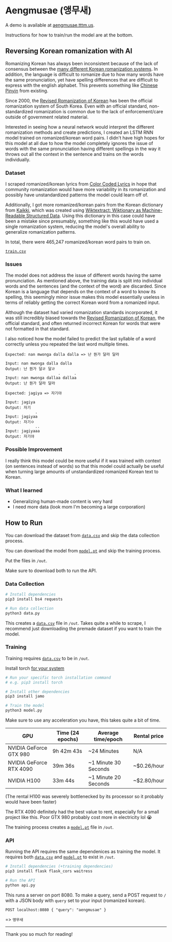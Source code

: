 # Aengmusae (앵무새)

A demo is available at [aengmusae.tttm.us](https://aengmusae.tttm.us).

Instructions for how to train/run the model are at the bottom.

## Reversing Korean romanization with AI

Romanizing Korean has always been inconsistent because of the lack of consensus between the [many different Korean romanization systems](https://en.wikipedia.org/wiki/Romanization_of_Korean#Systems). In addition, the language is difficult to romanize due to how many words have the same pronunciation, yet have spelling differences that are difficult to express with the english alphabet. This prevents something like [Chinese Pinyin](https://en.wikipedia.org/wiki/Pinyin) from existing.

Since 2000, the [Revised Romanization of Korean](https://en.wikipedia.org/wiki/Revised_Romanization_of_Korean) has been the official romanization system of South Korea. Even with an official standard, non-standardized romanization is common due to the lack of enforcement/care outside of government related material.

Interested in seeing how a neural network would interpret the different romanization methods and create predictions, I created an LSTM RNN model trained on romanized/korean word pairs. I didn't have high hopes for this model at all due to how the model completely ignores the issue of words with the same pronunciation having different spellings in the way it throws out all the context in the sentence and trains on the words individually.

### Dataset

I scraped romanized/korean lyrics from [Color Coded Lyrics](https://colorcodedlyrics.com) in hope that community romanization would have more variability in its romanization and possibly have unstandardized patterns the model could learn off of.

Additionally, I got more romanized/korean pairs from the Korean dictionary from [Kaikki](https://kaikki.org/dictionary/Korean/), which was created using [Wiktextract: Wiktionary as Machine-Readable Structured Data](http://www.lrec-conf.org/proceedings/lrec2022/pdf/2022.lrec-1.140.pdf). Using this dictionary in this case could have been a mistake since presumably, something like this would have used a single romanization system, reducing the model's overall ability to generalize romanization patterns.

In total, there were 465,247 romanized/korean word pairs to train on. 

[`train.csv`](https://github.com/33tm/Aengmusae/releases/download/model/data.csv)

### Issues

The model does not address the issue of different words having the same pronunciation. As mentioned above, the training data is split into individual words and the sentences (and the context of the word) are discarded. Since Korean is a language that depends on the context of a word to know its spelling, this seemingly minor issue makes this model essentially useless in terms of reliably getting the correct Korean word from a romanized input.

Although the dataset had varied romanization standards incorporated, it was still incredibly biased towards the [Revised Romanization of Korean](https://en.wikipedia.org/wiki/Revised_Romanization_of_Korean), the official standard, and often returned incorrect Korean for words that were not formatted in that standard.

I also noticed how the model failed to predict the last syllable of a word correctly unless you repeated the last word multiple times.
```
Expected: nan mwonga dalla dalla => 난 뭔가 달라 달라

Input: nan mwonga dalla dalla
Output: 난 뭔가 달ㄹ 달ㄹ
                       .      .
Input: nan mwonga dallaa dallaa
Output: 난 뭔가 달라 달라
```
```
Expected: jagiya => 자기야

Input: jagiya
Output: 자기
             .
Input: jagiyaa
Output: 자기ㅇ
             ..
Input: jagiyaaa
Output: 자기야
```

### Possible Improvement

I really think this model could be more useful if it was trained with context (on sentences instead of words) so that this model could actually be useful when turning large amounts of unstandardized romanized Korean text to Korean.

### What I learned

- Generalizing human-made content is very hard
- I need more data (look mom I'm becoming a large corporation)

## How to Run

You can download the dataset from [`data.csv`](https://github.com/33tm/Aengmusae/releases/download/model/data.csv) and skip the data collection process.

You can download the model from [`model.pt`](https://github.com/33tm/Aengmusae/releases/download/model/model.pt) and skip the training process.

Put the files in `/out`.

Make sure to download both to run the API.

### Data Collection
```bash
# Install dependencies
pip3 install bs4 requests

# Run data collection
python3 data.py
```
This creates a [`data.csv`](https://github.com/33tm/Aengmusae/releases/download/model/data.csv) file in `/out`. Takes quite a while to scrape, I recommend just downloading the premade dataset if you want to train the model.

### Training
Training requires [`data.csv`](https://github.com/33tm/Aengmusae/releases/download/model/data.csv) to be in `/out`.

Install torch [for your system](https://pytorch.org/get-started/locally/)
```bash
# Run your specific torch installation command
# e.g. pip3 install torch

# Install other dependencies
pip3 install jamo

# Train the model
python3 model.py
```
Make sure to use any acceleration you have, this takes quite a bit of time.

| GPU                     | Time (24 epochs) | Average time/epoch   | Rental price |
|-------------------------|------------------|----------------------|--------------|
| NVIDIA GeForce GTX 980  | 9h 42m 43s       | ~24 Minutes          | N/A          |
| NVIDIA GeForce RTX 4090 | 39m 36s          | ~1 Minute 30 Seconds | ~$0.26/hour  |
| NVIDIA H100             | 33m 44s          | ~1 Minute 20 Seconds | ~$2.80/hour  |

(The rental H100 was severely bottlenecked by its processor so it probably would have been faster)

The RTX 4090 definitely had the best value to rent, especially for a small project like this. Poor GTX 980 probably cost more in electricity lol :sob:

The training process creates a [`model.pt`](https://github.com/33tm/Aengmusae/releases/download/model/model.pt) file in `/out`.

### API
Running the API requires the same dependenices as training the model. It requires both [`data.csv`](https://github.com/33tm/Aengmusae/releases/download/model/data.csv) and [`model.pt`](https://github.com/33tm/Aengmusae/releases/download/model/model.pt) to exist in `/out`.

```bash
# Install dependencies (+training dependencies)
pip3 install flask flask_cors waitress

# Run the API
python api.py
```
This runs a server on port 8080. To make a query, send a POST request to `/` with a JSON body with `query` set to your input (romanized korean).

`POST localhost:8080 { "query": "aengmusae" }`

=> `앵무새`
___
Thank you so much for reading!